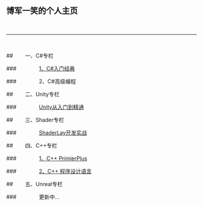 ## 博军一笑的个人主页

<br>

---

<br>

##&emsp;&emsp; 一、C\#专栏

###&emsp;&emsp;&emsp;&emsp; [1、C\#入门经典](https://shenjun4csharp.github.io/csharphtml/)

###&emsp;&emsp;&emsp;&emsp; 2、C\#高级编程

##&emsp;&emsp; 二、Unity专栏

###&emsp;&emsp;&emsp;&emsp; [Unity从入门到精通](https://shenjun4unity.github.io/unityhtml/)

##&emsp;&emsp; 三、Shader专栏

###&emsp;&emsp;&emsp;&emsp; [ShaderLay开发实战](https://shenjun4shader.github.io/shaderhtml/)

##&emsp;&emsp; 四、C++专栏

###&emsp;&emsp;&emsp;&emsp; [1、C++ PrimierPlus](https://shenjun4cplusplus.github.io/cplusplushtml/)

###&emsp;&emsp;&emsp;&emsp; [2、C++ 程序设计语言](https://shenjun4cplusplus2.github.io/cplusplus2html/)

##&emsp;&emsp; 五、Unreal专栏

###&emsp;&emsp;&emsp;&emsp; 更新中...



